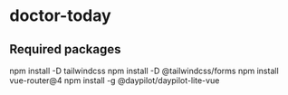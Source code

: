# doctor-today

## Required packages
  npm install -D tailwindcss
  npm install -D @tailwindcss/forms
  npm install vue-router@4
  npm install -g @daypilot/daypilot-lite-vue

